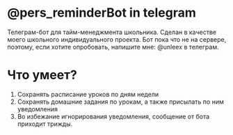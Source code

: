 # @pers_reminderBot in telegram

Телеграм-бот для тайм-менеджмента школьника. 
Сделан в качестве моего школьного индивидуального проекта. 
Бот пока что не на сервере, поэтому, если хотите опробовать, напишите мне: @unleex в телеграм.

# Что умеет?
1. Сохранять расписание уроков по дням недели
2. Сохранять домашние задания по урокам, а также присылать по ним уведомления
3. Во избежание игнорирования уведомления, сообщение от бота приходит трижды.

